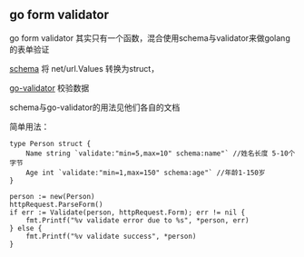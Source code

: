 ## go form validator ##

go form validator 其实只有一个函数，混合使用schema与validator来做golang的表单验证

[schema](https://github.com/gorilla/schema) 将 net/url.Values 转换为struct，

[go-validator](https://github.com/go-validator/validator) 校验数据

schema与go-validator的用法见他们各自的文档

简单用法：
```
type Person struct {
    Name string `validate:"min=5,max=10" schema:name"` //姓名长度 5-10个字节
    Age int `validate:"min=1,max=150" schema:age"` //年龄1-150岁
}

person := new(Person)
httpRequest.ParseForm()
if err := Validate(person, httpRequest.Form); err != nil {
    fmt.Printf("%v validate error due to %s", *person, err)
} else {
    fmt.Printf("%v validate success", *person)
}

```
